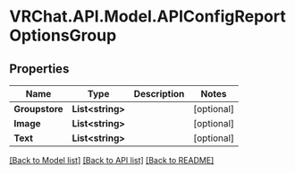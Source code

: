 # VRChat.API.Model.APIConfigReportOptionsGroup

## Properties

Name | Type | Description | Notes
------------ | ------------- | ------------- | -------------
**Groupstore** | **List&lt;string&gt;** |  | [optional] 
**Image** | **List&lt;string&gt;** |  | [optional] 
**Text** | **List&lt;string&gt;** |  | [optional] 

[[Back to Model list]](../README.md#documentation-for-models) [[Back to API list]](../README.md#documentation-for-api-endpoints) [[Back to README]](../README.md)

